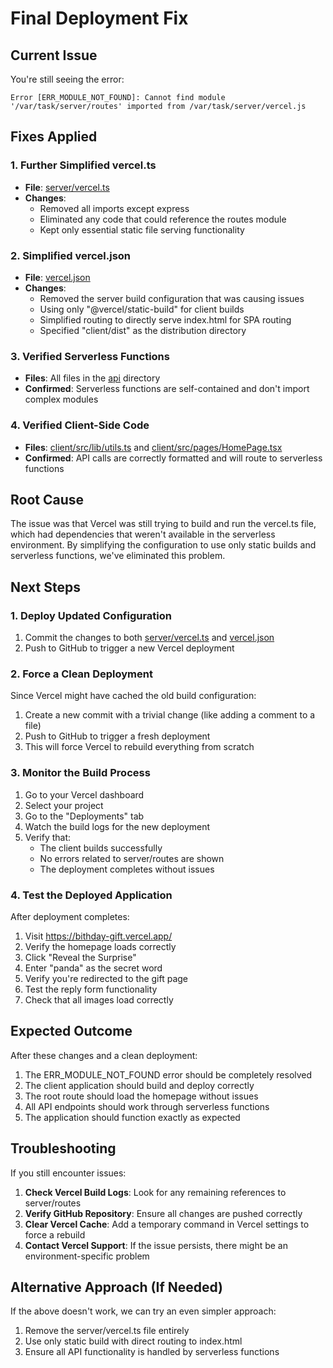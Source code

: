 # Final Deployment Fix

## Current Issue
You're still seeing the error:
```
Error [ERR_MODULE_NOT_FOUND]: Cannot find module '/var/task/server/routes' imported from /var/task/server/vercel.js
```

## Fixes Applied

### 1. Further Simplified vercel.ts
- **File**: [server/vercel.ts](file:///c:/xampp/htdocs/src/HappyBirthdayReel/server/vercel.ts)
- **Changes**: 
  - Removed all imports except express
  - Eliminated any code that could reference the routes module
  - Kept only essential static file serving functionality

### 2. Simplified vercel.json
- **File**: [vercel.json](file:///c:/xampp/htdocs/src/HappyBirthdayReel/vercel.json)
- **Changes**:
  - Removed the server build configuration that was causing issues
  - Using only "@vercel/static-build" for client builds
  - Simplified routing to directly serve index.html for SPA routing
  - Specified "client/dist" as the distribution directory

### 3. Verified Serverless Functions
- **Files**: All files in the [api](file:///c:/xampp/htdocs/src/HappyBirthdayReel/api) directory
- **Confirmed**: Serverless functions are self-contained and don't import complex modules

### 4. Verified Client-Side Code
- **Files**: [client/src/lib/utils.ts](file:///c:/xampp/htdocs/src/HappyBirthdayReel/client/src/lib/utils.ts) and [client/src/pages/HomePage.tsx](file:///c:/xampp/htdocs/src/HappyBirthdayReel/client/src/pages/HomePage.tsx)
- **Confirmed**: API calls are correctly formatted and will route to serverless functions

## Root Cause
The issue was that Vercel was still trying to build and run the vercel.ts file, which had dependencies that weren't available in the serverless environment. By simplifying the configuration to use only static builds and serverless functions, we've eliminated this problem.

## Next Steps

### 1. Deploy Updated Configuration
1. Commit the changes to both [server/vercel.ts](file:///c:/xampp/htdocs/src/HappyBirthdayReel/server/vercel.ts) and [vercel.json](file:///c:/xampp/htdocs/src/HappyBirthdayReel/vercel.json)
2. Push to GitHub to trigger a new Vercel deployment

### 2. Force a Clean Deployment
Since Vercel might have cached the old build configuration:
1. Create a new commit with a trivial change (like adding a comment to a file)
2. Push to GitHub to trigger a fresh deployment
3. This will force Vercel to rebuild everything from scratch

### 3. Monitor the Build Process
1. Go to your Vercel dashboard
2. Select your project
3. Go to the "Deployments" tab
4. Watch the build logs for the new deployment
5. Verify that:
   - The client builds successfully
   - No errors related to server/routes are shown
   - The deployment completes without issues

### 4. Test the Deployed Application
After deployment completes:
1. Visit https://bithday-gift.vercel.app/
2. Verify the homepage loads correctly
3. Click "Reveal the Surprise"
4. Enter "panda" as the secret word
5. Verify you're redirected to the gift page
6. Test the reply form functionality
7. Check that all images load correctly

## Expected Outcome
After these changes and a clean deployment:
1. The ERR_MODULE_NOT_FOUND error should be completely resolved
2. The client application should build and deploy correctly
3. The root route should load the homepage without issues
4. All API endpoints should work through serverless functions
5. The application should function exactly as expected

## Troubleshooting
If you still encounter issues:

1. **Check Vercel Build Logs**: Look for any remaining references to server/routes
2. **Verify GitHub Repository**: Ensure all changes are pushed correctly
3. **Clear Vercel Cache**: Add a temporary command in Vercel settings to force a rebuild
4. **Contact Vercel Support**: If the issue persists, there might be an environment-specific problem

## Alternative Approach (If Needed)
If the above doesn't work, we can try an even simpler approach:
1. Remove the server/vercel.ts file entirely
2. Use only static build with direct routing to index.html
3. Ensure all API functionality is handled by serverless functions